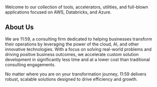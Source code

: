 Welcome to our collection of tools, accelerators, utilities, and full-blown applications focused on AWS, Databricks, and Azure.

## About Us
We are 11:59, a consulting firm dedicated to helping businesses transform their operations by leveraging the power of the cloud, AI, and other innovative technologies. 
With a focus on solving real-world problems and driving positive business outcomes, we accelerate custom solution development in significantly less time and at a lower cost than traditional consulting engagements.  
  
No matter where you are on your transformation journey, 11:59 delivers robust, scalable solutions designed to drive efficiency and growth.